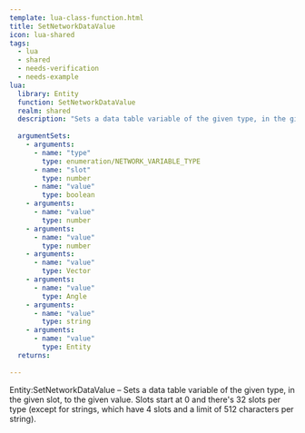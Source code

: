 ```yaml
---
template: lua-class-function.html
title: SetNetworkDataValue
icon: lua-shared
tags:
  - lua
  - shared
  - needs-verification
  - needs-example
lua:
  library: Entity
  function: SetNetworkDataValue
  realm: shared
  description: "Sets a data table variable of the given type, in the given slot, to the given value. Slots start at 0 and there's 32 slots per type (except for strings, which have 4 slots and a limit of 512 characters per string)."
  
  argumentSets:
    - arguments:
      - name: "type"
        type: enumeration/NETWORK_VARIABLE_TYPE
      - name: "slot"
        type: number
      - name: "value"
        type: boolean
    - arguments:
      - name: "value"
        type: number
    - arguments:
      - name: "value"
        type: number
    - arguments:
      - name: "value"
        type: Vector
    - arguments:
      - name: "value"
        type: Angle
    - arguments:
      - name: "value"
        type: string
    - arguments:
      - name: "value"
        type: Entity
  returns:
    
---
```


<div class="lua__search__keywords">
Entity:SetNetworkDataValue &#x2013; Sets a data table variable of the given type, in the given slot, to the given value. Slots start at 0 and there's 32 slots per type (except for strings, which have 4 slots and a limit of 512 characters per string).
</div>
